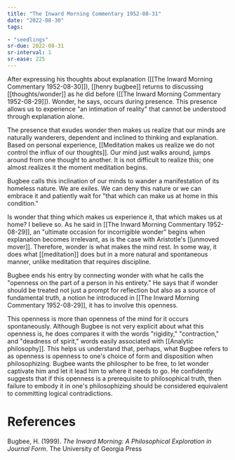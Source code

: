 ```yaml
---
title: "The Inward Morning Commentary 1952-08-31"
date: "2022-08-30"
tags:

- "seedlings"
sr-due: 2022-08-31
sr-interval: 1
sr-ease: 225
---
```


After expressing his thoughts about explanation ([[The Inward Morning Commentary 1952-08-30]]), [[henry bugbee]] returns to discussing [[thoughts/wonder]] as he did before ([[The Inward Morning Commentary 1952-08-29]]). Wonder, he says, occurs during presence. This presence allows us to experience "an intimation of reality" that cannot be understood through explanation alone.

The presence that exudes wonder then makes us realize that our minds are naturally wanderers, dependent and inclined to thinking and explanation. Based on personal experience, [[Meditation makes us realize we do not control the influx of our thoughts]]. Our mind just walks around, jumps around from one thought to another. It is not difficult to realize this; one almost realizes it the moment meditation begins.

Bugbee calls this inclination of our minds to wander a manifestation of its homeless nature. We are exiles. We can deny this nature or we can embrace it and patiently wait for "that which can make us at home in this condition."

Is wonder that thing which makes us experience it, that which makes us at home? I believe so. As he said in [[The Inward Morning Commentary 1952-08-29]], an "ultimate occasion for incorrigible wonder" begins when explanation becomes irrelevant, as is the case with Aristotle's [[unmoved mover]]. Therefore, wonder is what makes the mind rest. In some way, it does what [[meditation]] does but in a more natural and spontaneous manner, unlike meditation that requires discipline.

Bugbee ends his entry by connecting wonder with what he calls the "openness on the part of a person in his entirety." He says that if wonder should be treated not just a prompt for reflection but also as a source of fundamental truth, a notion he introduced in [[The Inward Morning Commentary 1952-08-29]], it has to involve this openness.

This openness is more than openness of the mind for it occurs spontaneously. Although Bugbee is not very explicit about what this openness is, he does compares it with the words "rigidity," "contraction," and "deadness of spirit," words easily associated with [[Analytic philosophy]]. This helps us understand that, perhaps, what Bugbee refers to as openness is openness to one's choice of form and disposition when philosophizing. Bugbee wants the philospher to be free, to let wonder captivate him and let it lead him to where it needs to go. He confidently suggests that if this openness is a prerequisite to philosophical truth, then failure to embody it in one's philosophizing should be considered equivalent to committing logical contradictions.

# References

Bugbee, H. (1999). _The Inward Morning: A Philosophical Exploration in Journal Form_. The University of Georgia Press